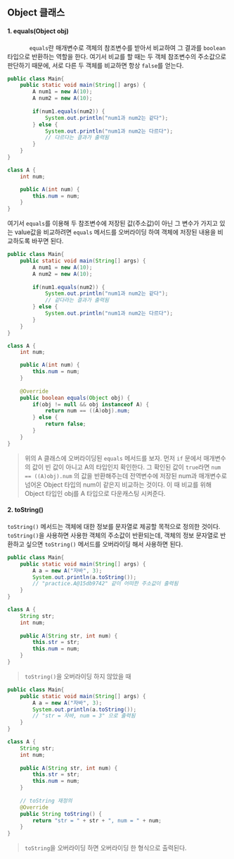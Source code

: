 ## Object 클래스

#### 1. equals(Object obj)

`		equals`란 매개변수로 객체의 참조변수를 받아서 비교하여 그 결과를 `boolean` 타입으로 반환하는 역할을 한다. 여기서 비교를 할 때는 두 객체 참조변수의 주소값으로 판단하기 때문에, 서로 다른 두 객체를 비교하면 항상 `false`를 얻는다.

````java
public class Main{
	public static void main(String[] args) {
		A num1 = new A(10);
		A num2 = new A(10);
		
		if(num1.equals(num2)) {
			System.out.println("num1과 num2는 같다");
		} else {
			System.out.println("num1과 num2는 다르다");			
            // 다르다는 결과가 출력됨
		}
	}
}	

class A {
	int num;

	public A(int num) {
		this.num = num;
	}
}
````

여기서 `equals`를 이용해 두 참조변수에 저장된 값(주소값)이 아닌 그 변수가 가지고 있는 value값을 비교하려면 `equals` 메서드를 오버라이딩 하여 객체에 저장된 내용을 비교하도록 바꾸면 된다.

````java
public class Main{
	public static void main(String[] args) {
		A num1 = new A(10);
		A num2 = new A(10);
		
		if(num1.equals(num2)) {
			System.out.println("num1과 num2는 같다");
			// 같다라는 결과가 출력됨
		} else {
			System.out.println("num1과 num2는 다르다");			
		}	
	}
}	

class A {
	int num;

	public A(int num) {
		this.num = num;
	}
	
	@Override
	public boolean equals(Object obj) {
		if(obj != null && obj instanceof A) {
			return num == ((A)obj).num;
		} else {
			return false;
		}
	}
}
````

> 위의 A 클래스에 오버라이딩된 `equals` 메서드를 보자.  먼저 `if` 문에서 매개변수의 값이 빈 값이 아니고 A의 타입인지 확인한다. 그 확인된 값이 `true`라면 `num == ((A)obj).num` 의 값을 반환해주는데 전역변수에 저장된 num과 매개변수로 넘어온 Object 타입의 num이 같은지 비교하는 것이다. 이 때 비교를 위해 Object 타입인 obj를 A 타입으로 다운캐스팅 시켜준다.

#### 2. toString()

`toString()` 메서드는 객체에 대한 정보를 문자열로 제공할 목적으로 정의한 것이다. `toString()`을 사용하면 사용한 객체의 주소값이 반환되는데, 객체의 정보 문자열로 반환하고 싶으면 `toString()` 메서드를 오버라이딩 해서 사용하면 된다.

````java
public class Main{
	public static void main(String[] args) {
		A a = new A("자바", 3);	
		System.out.println(a.toString());
		// "practice.A@15db9742" 같이 어떠한 주소값이 출력됨	
	}
}	

class A {
	String str;
	int num;
	
	public A(String str, int num) {
		this.str = str;
		this.num = num;
	}
}
````

> `toString()`을 오버라이딩 하지 않았을 때

````java
public class Main{
	public static void main(String[] args) {
		A a = new A("자바", 3);	
		System.out.println(a.toString());
		// "str = 자바, num = 3" 으로 출력됨
	}
}	

class A {
	String str;
	int num;
	
	public A(String str, int num) {
		this.str = str;
		this.num = num;
	}
	
	// toString 재정의
	@Override
	public String toString() {
		return "str = " + str + ", num = " + num;
	}
}
````

> `toString`을 오버라이딩 하면 오버라이딩 한 형식으로 출력된다.

